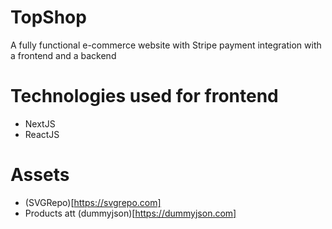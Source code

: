 # TopShop
A fully functional e-commerce website with Stripe payment integration
with a frontend and a backend 
# Technologies used for frontend
- NextJS 
- ReactJS
# Assets
- (SVGRepo)[https://svgrepo.com]
- Products att (dummyjson)[https://dummyjson.com]
